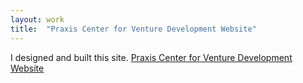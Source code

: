 ```yaml
---
layout: work
title:  "Praxis Center for Venture Development Website"
---
```


I designed and built this site. [Praxis Center for Venture Development Website](https://pcvd.cornell.edu)


